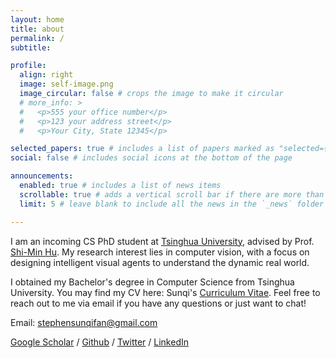 ```yaml
---
layout: home
title: about
permalink: /
subtitle:

profile:
  align: right
  image: self-image.png
  image_circular: false # crops the image to make it circular
  # more_info: >
  #   <p>555 your office number</p>
  #   <p>123 your address street</p>
  #   <p>Your City, State 12345</p>

selected_papers: true # includes a list of papers marked as "selected={true}"
social: false # includes social icons at the bottom of the page

announcements:
  enabled: true # includes a list of news items
  scrollable: true # adds a vertical scroll bar if there are more than 3 news items
  limit: 5 # leave blank to include all the news in the `_news` folder

---
```


I am an incoming CS PhD student at [Tsinghua University](https://www.tsinghua.edu.cn/en/), advised by Prof. [Shi-Min Hu](https://cg.cs.tsinghua.edu.cn/#people.htm#shimin.htm). My research interest lies in computer vision, with a focus on designing intelligent visual agents to understand the dynamic real world.

I obtained my Bachelor's degree in Computer Science from Tsinghua University. You may find my CV here: Sunqi's [Curriculum Vitae](assets/pdf/Sunqi_Fan_CV.pdf). Feel free to reach out to me via email if you have any questions or just want to chat!

Email: [stephensunqifan@gmail.com](mailto:stephensunqifan@gmail.com)

[Google Scholar](https://scholar.google.com/citations?hl=en&user=OK8a4mMAAAAJ) / [Github](https://github.com/fansunqi) / [Twitter](https://x.com/Sunqi_Fan) / [LinkedIn](https://www.linkedin.com/in/sunqi-fan-294150211/)